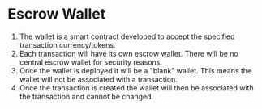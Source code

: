 # Escrow Wallet

1) The wallet is a smart contract developed to accept the specified transaction currency/tokens. 
2) Each transaction will have its own escrow wallet. There will be no central escrow wallet for security reasons.
3) Once the wallet is deployed it will be a "blank" wallet. This means the wallet will not be associated with a transaction.
4) Once the transaction is created the wallet will then be associated with the transaction and cannot be changed.
